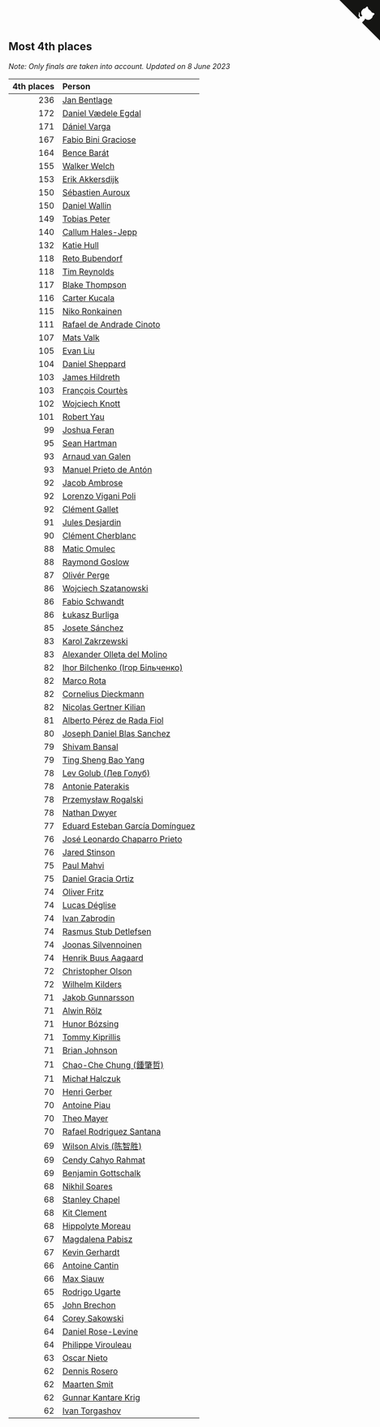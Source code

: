 ## Most 4th places

*Note: Only finals are taken into account.*
*Updated on  8 June 2023*

| 4th places | Person |
| ---: | :--- |
| 236 | [Jan Bentlage](https://www.worldcubeassociation.org/persons/2010BENT01) |
| 172 | [Daniel Vædele Egdal](https://www.worldcubeassociation.org/persons/2013EGDA01) |
| 171 | [Dániel Varga](https://www.worldcubeassociation.org/persons/2008VARG01) |
| 167 | [Fabio Bini Graciose](https://www.worldcubeassociation.org/persons/2010GRAC02) |
| 164 | [Bence Barát](https://www.worldcubeassociation.org/persons/2008BARA01) |
| 155 | [Walker Welch](https://www.worldcubeassociation.org/persons/2011WELC01) |
| 153 | [Erik Akkersdijk](https://www.worldcubeassociation.org/persons/2005AKKE01) |
| 150 | [Sébastien Auroux](https://www.worldcubeassociation.org/persons/2008AURO01) |
| 150 | [Daniel Wallin](https://www.worldcubeassociation.org/persons/2013WALL03) |
| 149 | [Tobias Peter](https://www.worldcubeassociation.org/persons/2014PETE03) |
| 140 | [Callum Hales-Jepp](https://www.worldcubeassociation.org/persons/2012HALE01) |
| 132 | [Katie Hull](https://www.worldcubeassociation.org/persons/2010HULL01) |
| 118 | [Reto Bubendorf](https://www.worldcubeassociation.org/persons/2012BUBE01) |
| 118 | [Tim Reynolds](https://www.worldcubeassociation.org/persons/2005REYN01) |
| 117 | [Blake Thompson](https://www.worldcubeassociation.org/persons/2010THOM03) |
| 116 | [Carter Kucala](https://www.worldcubeassociation.org/persons/2015KUCA01) |
| 115 | [Niko Ronkainen](https://www.worldcubeassociation.org/persons/2010RONK01) |
| 111 | [Rafael de Andrade Cinoto](https://www.worldcubeassociation.org/persons/2007CINO01) |
| 107 | [Mats Valk](https://www.worldcubeassociation.org/persons/2007VALK01) |
| 105 | [Evan Liu](https://www.worldcubeassociation.org/persons/2009LIUE01) |
| 104 | [Daniel Sheppard](https://www.worldcubeassociation.org/persons/2009SHEP01) |
| 103 | [James Hildreth](https://www.worldcubeassociation.org/persons/2009HILD01) |
| 103 | [François Courtès](https://www.worldcubeassociation.org/persons/2008COUR01) |
| 102 | [Wojciech Knott](https://www.worldcubeassociation.org/persons/2011KNOT01) |
| 101 | [Robert Yau](https://www.worldcubeassociation.org/persons/2009YAUR01) |
| 99 | [Joshua Feran](https://www.worldcubeassociation.org/persons/2011FERA01) |
| 95 | [Sean Hartman](https://www.worldcubeassociation.org/persons/2016HART02) |
| 93 | [Arnaud van Galen](https://www.worldcubeassociation.org/persons/2006GALE01) |
| 93 | [Manuel Prieto de Antón](https://www.worldcubeassociation.org/persons/2015ANTO04) |
| 92 | [Jacob Ambrose](https://www.worldcubeassociation.org/persons/2010AMBR01) |
| 92 | [Lorenzo Vigani Poli](https://www.worldcubeassociation.org/persons/2007POLI01) |
| 92 | [Clément Gallet](https://www.worldcubeassociation.org/persons/2004GALL02) |
| 91 | [Jules Desjardin](https://www.worldcubeassociation.org/persons/2010DESJ01) |
| 90 | [Clément Cherblanc](https://www.worldcubeassociation.org/persons/2014CHER05) |
| 88 | [Matic Omulec](https://www.worldcubeassociation.org/persons/2010OMUL02) |
| 88 | [Raymond Goslow](https://www.worldcubeassociation.org/persons/2014GOSL01) |
| 87 | [Olivér Perge](https://www.worldcubeassociation.org/persons/2007PERG01) |
| 86 | [Wojciech Szatanowski](https://www.worldcubeassociation.org/persons/2011SZAT01) |
| 86 | [Fabio Schwandt](https://www.worldcubeassociation.org/persons/2014SCHW02) |
| 86 | [Łukasz Burliga](https://www.worldcubeassociation.org/persons/2013BURL01) |
| 85 | [Josete Sánchez](https://www.worldcubeassociation.org/persons/2015SANC18) |
| 83 | [Karol Zakrzewski](https://www.worldcubeassociation.org/persons/2014ZAKR01) |
| 83 | [Alexander Olleta del Molino](https://www.worldcubeassociation.org/persons/2008OLLE01) |
| 82 | [Ihor Bilchenko (Ігор Більченко)](https://www.worldcubeassociation.org/persons/2011BILC01) |
| 82 | [Marco Rota](https://www.worldcubeassociation.org/persons/2009ROTA01) |
| 82 | [Cornelius Dieckmann](https://www.worldcubeassociation.org/persons/2009DIEC01) |
| 82 | [Nicolas Gertner Kilian](https://www.worldcubeassociation.org/persons/2013GERT01) |
| 81 | [Alberto Pérez de Rada Fiol](https://www.worldcubeassociation.org/persons/2011FIOL01) |
| 80 | [Joseph Daniel Blas Sanchez](https://www.worldcubeassociation.org/persons/2016SANC08) |
| 79 | [Shivam Bansal](https://www.worldcubeassociation.org/persons/2011BANS02) |
| 79 | [Ting Sheng Bao Yang](https://www.worldcubeassociation.org/persons/2008BAOY01) |
| 78 | [Lev Golub (Лев Голуб)](https://www.worldcubeassociation.org/persons/2014HOLU01) |
| 78 | [Antonie Paterakis](https://www.worldcubeassociation.org/persons/2012PATE01) |
| 78 | [Przemysław Rogalski](https://www.worldcubeassociation.org/persons/2013ROGA02) |
| 78 | [Nathan Dwyer](https://www.worldcubeassociation.org/persons/2011DWYE02) |
| 77 | [Eduard Esteban García Domínguez](https://www.worldcubeassociation.org/persons/2011EDUA01) |
| 76 | [José Leonardo Chaparro Prieto](https://www.worldcubeassociation.org/persons/2011CHAP01) |
| 76 | [Jared Stinson](https://www.worldcubeassociation.org/persons/2014STIN01) |
| 75 | [Paul Mahvi](https://www.worldcubeassociation.org/persons/2012MAHV01) |
| 75 | [Daniel Gracia Ortiz](https://www.worldcubeassociation.org/persons/2009ORTI01) |
| 74 | [Oliver Fritz](https://www.worldcubeassociation.org/persons/2014FRIT02) |
| 74 | [Lucas Déglise](https://www.worldcubeassociation.org/persons/2015DEGL01) |
| 74 | [Ivan Zabrodin](https://www.worldcubeassociation.org/persons/2012ZABR01) |
| 74 | [Rasmus Stub Detlefsen](https://www.worldcubeassociation.org/persons/2014DETL01) |
| 74 | [Joonas Silvennoinen](https://www.worldcubeassociation.org/persons/2016SILV07) |
| 74 | [Henrik Buus Aagaard](https://www.worldcubeassociation.org/persons/2006BUUS01) |
| 72 | [Christopher Olson](https://www.worldcubeassociation.org/persons/2009OLSO01) |
| 72 | [Wilhelm Kilders](https://www.worldcubeassociation.org/persons/2010KILD02) |
| 71 | [Jakob Gunnarsson](https://www.worldcubeassociation.org/persons/2015GUNN01) |
| 71 | [Alwin Rölz](https://www.worldcubeassociation.org/persons/2016ROLZ01) |
| 71 | [Hunor Bózsing](https://www.worldcubeassociation.org/persons/2009BOZS01) |
| 71 | [Tommy Kiprillis](https://www.worldcubeassociation.org/persons/2014KIPR01) |
| 71 | [Brian Johnson](https://www.worldcubeassociation.org/persons/2013JOHN10) |
| 71 | [Chao-Che Chung (鍾肇哲)](https://www.worldcubeassociation.org/persons/2012CHON03) |
| 71 | [Michał Halczuk](https://www.worldcubeassociation.org/persons/2006HALC01) |
| 70 | [Henri Gerber](https://www.worldcubeassociation.org/persons/2014GERB01) |
| 70 | [Antoine Piau](https://www.worldcubeassociation.org/persons/2008PIAU01) |
| 70 | [Theo Mayer](https://www.worldcubeassociation.org/persons/2012MAYE01) |
| 70 | [Rafael Rodriguez Santana](https://www.worldcubeassociation.org/persons/2012SANT12) |
| 69 | [Wilson Alvis (陈智胜)](https://www.worldcubeassociation.org/persons/2011ALVI01) |
| 69 | [Cendy Cahyo Rahmat](https://www.worldcubeassociation.org/persons/2010RAHM02) |
| 69 | [Benjamin Gottschalk](https://www.worldcubeassociation.org/persons/2016GOTT01) |
| 68 | [Nikhil Soares](https://www.worldcubeassociation.org/persons/2015SOAR01) |
| 68 | [Stanley Chapel](https://www.worldcubeassociation.org/persons/2016CHAP04) |
| 68 | [Kit Clement](https://www.worldcubeassociation.org/persons/2008CLEM01) |
| 68 | [Hippolyte Moreau](https://www.worldcubeassociation.org/persons/2008MORE02) |
| 67 | [Magdalena Pabisz](https://www.worldcubeassociation.org/persons/2017PABI01) |
| 67 | [Kevin Gerhardt](https://www.worldcubeassociation.org/persons/2013GERH01) |
| 66 | [Antoine Cantin](https://www.worldcubeassociation.org/persons/2010CANT02) |
| 66 | [Max Siauw](https://www.worldcubeassociation.org/persons/2017SIAU02) |
| 65 | [Rodrigo Ugarte](https://www.worldcubeassociation.org/persons/2015UGAR01) |
| 65 | [John Brechon](https://www.worldcubeassociation.org/persons/2010BREC01) |
| 64 | [Corey Sakowski](https://www.worldcubeassociation.org/persons/2011SAKO01) |
| 64 | [Daniel Rose-Levine](https://www.worldcubeassociation.org/persons/2015ROSE01) |
| 64 | [Philippe Virouleau](https://www.worldcubeassociation.org/persons/2008VIRO01) |
| 63 | [Oscar Nieto](https://www.worldcubeassociation.org/persons/2014NIET03) |
| 62 | [Dennis Rosero](https://www.worldcubeassociation.org/persons/2010ROSE03) |
| 62 | [Maarten Smit](https://www.worldcubeassociation.org/persons/2008SMIT04) |
| 62 | [Gunnar Kantare Krig](https://www.worldcubeassociation.org/persons/2004KRIG01) |
| 62 | [Ivan Torgashov](https://www.worldcubeassociation.org/persons/2011TORG01) |


<a href="https://github.com/jonatanklosko/wca_statistics" class="github-corner" aria-label="View source on Github"><svg width="80" height="80" viewBox="0 0 250 250" style="fill:#151513; color:#fff; position: absolute; top: 0; border: 0; right: 0;" aria-hidden="true"><path d="M0,0 L115,115 L130,115 L142,142 L250,250 L250,0 Z"></path><path d="M128.3,109.0 C113.8,99.7 119.0,89.6 119.0,89.6 C122.0,82.7 120.5,78.6 120.5,78.6 C119.2,72.0 123.4,76.3 123.4,76.3 C127.3,80.9 125.5,87.3 125.5,87.3 C122.9,97.6 130.6,101.9 134.4,103.2" fill="currentColor" style="transform-origin: 130px 106px;" class="octo-arm"></path><path d="M115.0,115.0 C114.9,115.1 118.7,116.5 119.8,115.4 L133.7,101.6 C136.9,99.2 139.9,98.4 142.2,98.6 C133.8,88.0 127.5,74.4 143.8,58.0 C148.5,53.4 154.0,51.2 159.7,51.0 C160.3,49.4 163.2,43.6 171.4,40.1 C171.4,40.1 176.1,42.5 178.8,56.2 C183.1,58.6 187.2,61.8 190.9,65.4 C194.5,69.0 197.7,73.2 200.1,77.6 C213.8,80.2 216.3,84.9 216.3,84.9 C212.7,93.1 206.9,96.0 205.4,96.6 C205.1,102.4 203.0,107.8 198.3,112.5 C181.9,128.9 168.3,122.5 157.7,114.1 C157.9,116.9 156.7,120.9 152.7,124.9 L141.0,136.5 C139.8,137.7 141.6,141.9 141.8,141.8 Z" fill="currentColor" class="octo-body"></path></svg></a><style>.github-corner:hover .octo-arm{animation:octocat-wave 560ms ease-in-out}@keyframes octocat-wave{0%,100%{transform:rotate(0)}20%,60%{transform:rotate(-25deg)}40%,80%{transform:rotate(10deg)}}@media (max-width:500px){.github-corner:hover .octo-arm{animation:none}.github-corner .octo-arm{animation:octocat-wave 560ms ease-in-out}}</style>
